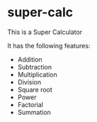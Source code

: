 # super-calc

This is a Super Calculator

It has the following features:
* Addition
* Subtraction
* Multiplication
* Division
* Square root
* Power
* Factorial
* Summation
